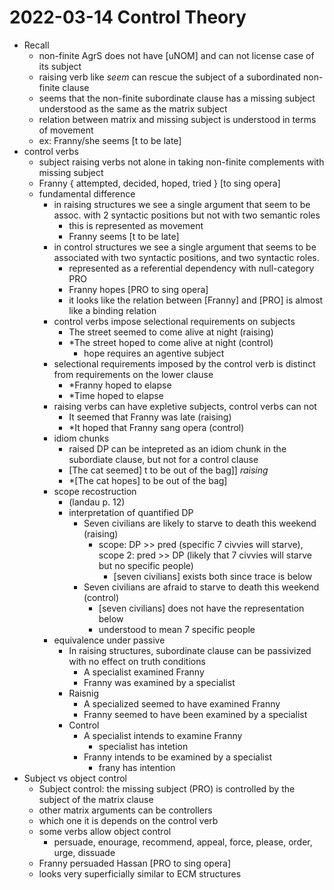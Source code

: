 # 2022-03-14 Control Theory

* Recall
  * non-finite AgrS does not have [uNOM] and can not license case of its subject
  * raising verb like *seem* can rescue the subject of a subordinated non-finite clause
  * seems that the non-finite subordinate clause has a missing subject understood as the same as the matrix subject
  * relation between matrix and missing subject is understood in terms of movement
  * ex: Franny/she seems [t to be late]
* control verbs
  * subject raising verbs not alone in taking non-finite complements with missing subject
  * Franny { attempted, decided, hoped, tried } [to sing opera]
  * fundamental difference
    * in raising structures we see a single argument that seem to be assoc. with 2 syntactic positions but not with two semantic roles
      * this is represented as movement
      * Franny seems [t to be late]
    * in control structures we see a single argument that seems to be associated with two syntactic positions, and two syntactic roles.
      * represented as a referential dependency with null-category PRO
      * Franny hopes [PRO to sing opera]
      * it looks like the relation between [Franny] and [PRO] is almost like a binding relation
    * control verbs impose selectional requirements on subjects
      * The street seemed to come alive at night (raising)
      * \*The street hoped to come alive at night (control)
        * hope requires an agentive subject
    * selectional requirements imposed by the control verb is distinct from requirements on the lower clause
      * \*Franny hoped to elapse
      * \*Time hoped to elapse
    * raising verbs can have expletive subjects, control verbs can not
      * It seemed that Franny was late (raising)
      * \*It hoped that Franny sang opera (control)
    * idiom chunks
      * raised DP can be intepreted as an idiom chunk in the subordiate clause, but not for a control clause
      * [The cat seemed] t to be out of the bag]] *raising*
      * \*[The cat hopes] to be out of the bag]
    * scope recostruction
      * (landau p. 12)
      * interpretation of quantified DP
        * Seven civilians are likely to starve to death this weekend (raising)
          * scope: DP >> pred (specific 7 civvies will starve), scope 2: pred >> DP (likely that 7 civvies will starve but no specific people)
            * [seven civilians] exists both since trace is below
        * Seven civilians are afraid to starve to death this weekend (control)
          * [seven civilians] does not have the representation below
          * understood to mean 7 specific people
    * equivalence under passive
      * In raising structures, subordinate clause can be passivized with no effect on truth conditions
        * A specialist examined Franny
        * Franny was examined by a specialist
      * Raisnig
        * A specialized seemed to have examined Franny
        * Franny seemed to have been examined by a specialist
      * Control
        * A specialist intends to examine Franny
          * specialist has intetion
        * Franny intends to be examined by a specialist
          * frany has intention
* Subject vs object control
  * Subject control: the missing subject (PRO) is controlled by the subject of the matrix clause
  * other matrix arguments can be controllers
  * which one it is depends on the control verb
  * some verbs allow object control
    * persuade, enourage, recommend, appeal, force, please, order, urge, dissuade
  * Franny persuaded Hassan [PRO to sing opera]
  * looks very superficially similar to ECM structures